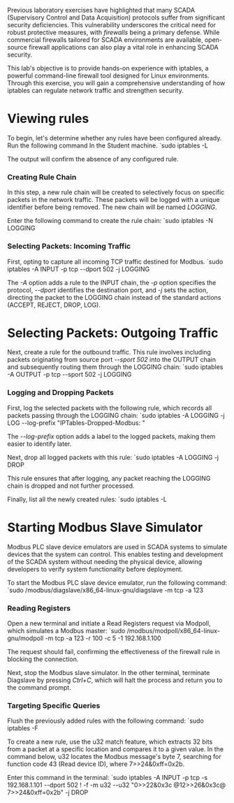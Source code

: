 Previous laboratory exercises have highlighted that many SCADA (Supervisory Control and Data Acquisition) protocols suffer from significant security deficiencies. This vulnerability underscores the critical need for robust protective measures, with _firewalls_ being a primary defense. While commercial firewalls tailored for SCADA environments are available, open-source firewall applications can also play a vital role in enhancing SCADA security.

This lab's objective is to provide hands-on experience with iptables, a powerful command-line firewall tool designed for Linux environments. Through this exercise, you will gain a comprehensive understanding of how iptables can regulate network traffic and strengthen security.
# Viewing rules

To begin, let's determine whether any rules have been configured already. Run the following command In the Student machine.
`sudo iptables -L

The output will confirm the absence of any configured rule.
### Creating Rule Chain

In this step, a new rule chain will be created to selectively focus on specific packets in the network traffic. These packets will be logged with a unique identifier before being removed. The new chain will be named _LOGGING_.

Enter the following command to create the rule chain:
`sudo iptables -N LOGGING

### Selecting Packets: Incoming Traffic

First, opting to capture all incoming TCP traffic destined for Modbus.
`sudo iptables -A INPUT -p tcp --dport 502 -j LOGGING

The _-A_ option adds a rule to the INPUT chain, the _-p_ option specifies the protocol, _--dport_ identifies the destination port, and _-j_ sets the action, directing the packet to the LOGGING chain instead of the standard actions (ACCEPT, REJECT, DROP, LOG).
# Selecting Packets: Outgoing Traffic

Next, create a rule for the outbound traffic. This rule involves including packets originating from source port _--sport 502_ into the OUTPUT chain and subsequently routing them through the LOGGING chain:
`sudo iptables -A OUTPUT -p tcp --sport 502 -j LOGGING

### Logging and Dropping Packets

First, log the selected packets with the following rule, which records all packets passing through the LOGGING chain:
`sudo iptables -A LOGGING -j LOG --log-prefix "IPTables-Dropped-Modbus: "

The _--log-prefix_ option adds a label to the logged packets, making them easier to identify later.

Next, drop all logged packets with this rule:
`sudo iptables -A LOGGING -j DROP

This rule ensures that after logging, any packet reaching the LOGGING chain is dropped and not further processed.

Finally, list all the newly created rules:
`sudo iptables -L
# Starting Modbus Slave Simulator

Modbus PLC slave device emulators are used in SCADA systems to simulate devices that the system can control. This enables testing and development of the SCADA system without needing the physical device, allowing developers to verify system functionality before deployment.

To start the Modbus PLC slave device emulator, run the following command:
`sudo /modbus/diagslave/x86_64-linux-gnu/diagslave -m tcp -a 123
### Reading Registers

Open a new terminal and initiate a Read Registers request via Modpoll, which simulates a Modbus master:
`sudo /modbus/modpoll/x86_64-linux-gnu/modpoll -m tcp -a 123 -r 100 -c 5 -1 192.168.1.100

The request should fail, confirming the effectiveness of the firewall rule in blocking the connection.

Next, stop the Modbus slave simulator. In the other terminal, terminate Diagslave by pressing _Ctrl+C_, which will halt the process and return you to the command prompt.
### Targeting Specific Queries

Flush the previously added rules with the following command:
`sudo iptables -F

To create a new rule, use the u32 match feature, which extracts 32 bits from a packet at a specific location and compares it to a given value. In the command below, u32 locates the Modbus message's byte 7, searching for function code 43 (Read device ID), where 7>>24&0xff=0x2b.

Enter this command in the terminal:
`sudo iptables -A INPUT -p tcp -s 192.168.1.101 --dport 502 ! -f -m u32 --u32 "0>>22&0x3c @12>>26&0x3c@ 7>>24&0xff=0x2b" -j DROP


